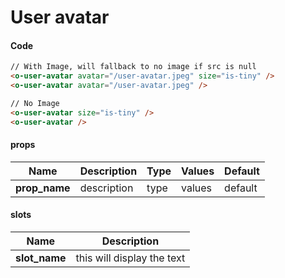 # User avatar

<Demo componentName="examples-user-avatar-doc" />

#### Code
```html
// With Image, will fallback to no image if src is null
<o-user-avatar avatar="/user-avatar.jpeg" size="is-tiny" />
<o-user-avatar avatar="/user-avatar.jpeg" />

// No Image
<o-user-avatar size="is-tiny" />
<o-user-avatar />
```

#### props

|Name|Description|Type|Values|Default|
|---|---|---|---|---|
|**prop_name**|description|type|values|default|

#### slots

|Name|Description|
|---|---|
|**slot_name**|this will display the text|

<portal-target name="octo-modals" transition="o-modal-transition" multiple />
<portal-target name="octo-popups" />